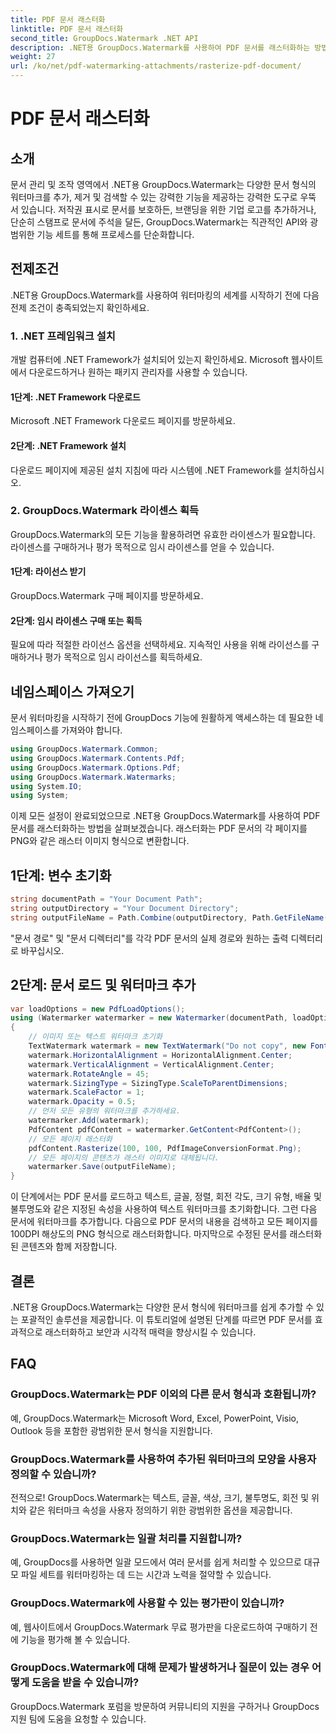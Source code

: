 ```yaml
---
title: PDF 문서 래스터화
linktitle: PDF 문서 래스터화
second_title: GroupDocs.Watermark .NET API
description: .NET용 GroupDocs.Watermark를 사용하여 PDF 문서를 래스터화하는 방법을 알아보세요. 손쉽게 문서 보안과 시각적 매력을 강화하세요.
weight: 27
url: /ko/net/pdf-watermarking-attachments/rasterize-pdf-document/
---
```


# PDF 문서 래스터화

## 소개
문서 관리 및 조작 영역에서 .NET용 GroupDocs.Watermark는 다양한 문서 형식의 워터마크를 추가, 제거 및 검색할 수 있는 강력한 기능을 제공하는 강력한 도구로 우뚝 서 있습니다. 저작권 표시로 문서를 보호하든, 브랜딩을 위한 기업 로고를 추가하거나, 단순히 스탬프로 문서에 주석을 달든, GroupDocs.Watermark는 직관적인 API와 광범위한 기능 세트를 통해 프로세스를 단순화합니다.
## 전제조건
.NET용 GroupDocs.Watermark를 사용하여 워터마킹의 세계를 시작하기 전에 다음 전제 조건이 충족되었는지 확인하세요.
### 1. .NET 프레임워크 설치
개발 컴퓨터에 .NET Framework가 설치되어 있는지 확인하세요. Microsoft 웹사이트에서 다운로드하거나 원하는 패키지 관리자를 사용할 수 있습니다.
#### 1단계: .NET Framework 다운로드
Microsoft .NET Framework 다운로드 페이지를 방문하세요.
#### 2단계: .NET Framework 설치
다운로드 페이지에 제공된 설치 지침에 따라 시스템에 .NET Framework를 설치하십시오.
### 2. GroupDocs.Watermark 라이센스 획득
GroupDocs.Watermark의 모든 기능을 활용하려면 유효한 라이센스가 필요합니다. 라이센스를 구매하거나 평가 목적으로 임시 라이센스를 얻을 수 있습니다.
#### 1단계: 라이선스 받기
GroupDocs.Watermark 구매 페이지를 방문하세요.
#### 2단계: 임시 라이센스 구매 또는 획득
필요에 따라 적절한 라이선스 옵션을 선택하세요. 지속적인 사용을 위해 라이선스를 구매하거나 평가 목적으로 임시 라이선스를 획득하세요.

## 네임스페이스 가져오기
문서 워터마킹을 시작하기 전에 GroupDocs 기능에 원활하게 액세스하는 데 필요한 네임스페이스를 가져와야 합니다.
```csharp
using GroupDocs.Watermark.Common;
using GroupDocs.Watermark.Contents.Pdf;
using GroupDocs.Watermark.Options.Pdf;
using GroupDocs.Watermark.Watermarks;
using System.IO;
using System;
```

이제 모든 설정이 완료되었으므로 .NET용 GroupDocs.Watermark를 사용하여 PDF 문서를 래스터화하는 방법을 살펴보겠습니다. 래스터화는 PDF 문서의 각 페이지를 PNG와 같은 래스터 이미지 형식으로 변환합니다.
## 1단계: 변수 초기화
```csharp
string documentPath = "Your Document Path";
string outputDirectory = "Your Document Directory";
string outputFileName = Path.Combine(outputDirectory, Path.GetFileName(documentPath));
```
"문서 경로" 및 "문서 디렉터리"를 각각 PDF 문서의 실제 경로와 원하는 출력 디렉터리로 바꾸십시오.
## 2단계: 문서 로드 및 워터마크 추가
```csharp
var loadOptions = new PdfLoadOptions();
using (Watermarker watermarker = new Watermarker(documentPath, loadOptions))
{
    // 이미지 또는 텍스트 워터마크 초기화
    TextWatermark watermark = new TextWatermark("Do not copy", new Font("Arial", 8));
    watermark.HorizontalAlignment = HorizontalAlignment.Center;
    watermark.VerticalAlignment = VerticalAlignment.Center;
    watermark.RotateAngle = 45;
    watermark.SizingType = SizingType.ScaleToParentDimensions;
    watermark.ScaleFactor = 1;
    watermark.Opacity = 0.5;
    // 먼저 모든 유형의 워터마크를 추가하세요.
    watermarker.Add(watermark);
    PdfContent pdfContent = watermarker.GetContent<PdfContent>();
    // 모든 페이지 래스터화
    pdfContent.Rasterize(100, 100, PdfImageConversionFormat.Png);
    // 모든 페이지의 콘텐츠가 래스터 이미지로 대체됩니다.
    watermarker.Save(outputFileName);
}
```
이 단계에서는 PDF 문서를 로드하고 텍스트, 글꼴, 정렬, 회전 각도, 크기 유형, 배율 및 불투명도와 같은 지정된 속성을 사용하여 텍스트 워터마크를 초기화합니다. 그런 다음 문서에 워터마크를 추가합니다. 다음으로 PDF 문서의 내용을 검색하고 모든 페이지를 100DPI 해상도의 PNG 형식으로 래스터화합니다. 마지막으로 수정된 문서를 래스터화된 콘텐츠와 함께 저장합니다.

## 결론
.NET용 GroupDocs.Watermark는 다양한 문서 형식에 워터마크를 쉽게 추가할 수 있는 포괄적인 솔루션을 제공합니다. 이 튜토리얼에 설명된 단계를 따르면 PDF 문서를 효과적으로 래스터화하고 보안과 시각적 매력을 향상시킬 수 있습니다.
## FAQ
### GroupDocs.Watermark는 PDF 이외의 다른 문서 형식과 호환됩니까?
예, GroupDocs.Watermark는 Microsoft Word, Excel, PowerPoint, Visio, Outlook 등을 포함한 광범위한 문서 형식을 지원합니다.
### GroupDocs.Watermark를 사용하여 추가된 워터마크의 모양을 사용자 정의할 수 있습니까?
전적으로! GroupDocs.Watermark는 텍스트, 글꼴, 색상, 크기, 불투명도, 회전 및 위치와 같은 워터마크 속성을 사용자 정의하기 위한 광범위한 옵션을 제공합니다.
### GroupDocs.Watermark는 일괄 처리를 지원합니까?
예, GroupDocs를 사용하면 일괄 모드에서 여러 문서를 쉽게 처리할 수 있으므로 대규모 파일 세트를 워터마킹하는 데 드는 시간과 노력을 절약할 수 있습니다.
### GroupDocs.Watermark에 사용할 수 있는 평가판이 있습니까?
예, 웹사이트에서 GroupDocs.Watermark 무료 평가판을 다운로드하여 구매하기 전에 기능을 평가해 볼 수 있습니다.
### GroupDocs.Watermark에 대해 문제가 발생하거나 질문이 있는 경우 어떻게 도움을 받을 수 있습니까?
GroupDocs.Watermark 포럼을 방문하여 커뮤니티의 지원을 구하거나 GroupDocs 지원 팀에 도움을 요청할 수 있습니다.